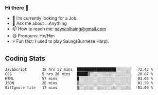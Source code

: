### Hi there 👋

- 🔭 I’m currently looking for a Job.
- 💬 Ask me about ...Anything
- 📫 How to reach me: naywinlhaing@gmail.com
- 😄 Pronouns: He/Him
- ⚡ Fun fact: I used to play Saung(Burmese Harp).


## Coding Stats
<!--START_SECTION:waka-->

```txt
JavaScript       18 hrs 52 mins  ██████████████████░░░░░░░   72.43 %
CSS              5 hrs 26 mins   █████▒░░░░░░░░░░░░░░░░░░░   20.87 %
HTML             57 mins         █░░░░░░░░░░░░░░░░░░░░░░░░   03.65 %
JSON             20 mins         ▒░░░░░░░░░░░░░░░░░░░░░░░░   01.29 %
GitIgnore file   17 mins         ▒░░░░░░░░░░░░░░░░░░░░░░░░   01.09 %
```

<!--END_SECTION:waka-->
